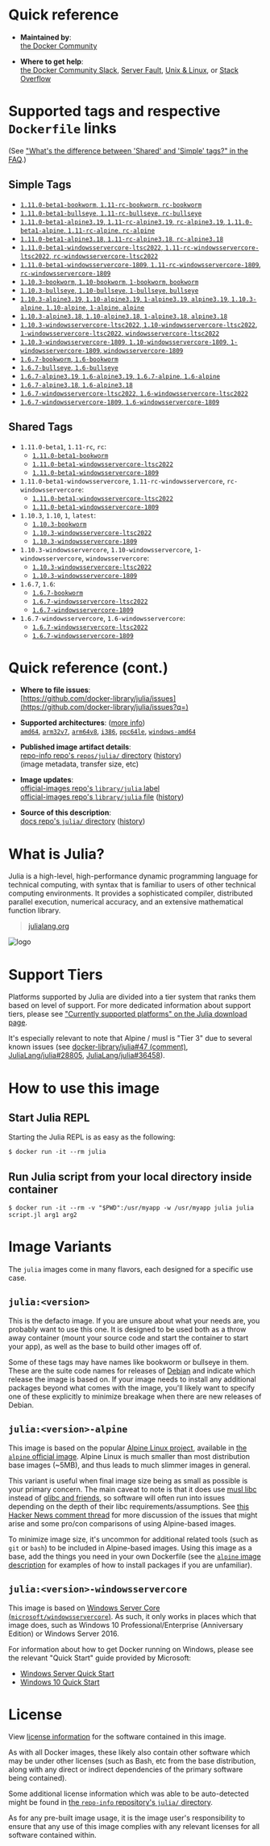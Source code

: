 <!--

********************************************************************************

WARNING:

    DO NOT EDIT "julia/README.md"

    IT IS AUTO-GENERATED

    (from the other files in "julia/" combined with a set of templates)

********************************************************************************

-->

# Quick reference

-	**Maintained by**:  
	[the Docker Community](https://github.com/docker-library/julia)

-	**Where to get help**:  
	[the Docker Community Slack](https://dockr.ly/comm-slack), [Server Fault](https://serverfault.com/help/on-topic), [Unix & Linux](https://unix.stackexchange.com/help/on-topic), or [Stack Overflow](https://stackoverflow.com/help/on-topic)

# Supported tags and respective `Dockerfile` links

(See ["What's the difference between 'Shared' and 'Simple' tags?" in the FAQ](https://github.com/docker-library/faq#whats-the-difference-between-shared-and-simple-tags).)

## Simple Tags

-	[`1.11.0-beta1-bookworm`, `1.11-rc-bookworm`, `rc-bookworm`](https://github.com/docker-library/julia/blob/3089b4afeb152cdb1dbc163f58ef916efc3e3e7c/1.11-rc/bookworm/Dockerfile)
-	[`1.11.0-beta1-bullseye`, `1.11-rc-bullseye`, `rc-bullseye`](https://github.com/docker-library/julia/blob/3089b4afeb152cdb1dbc163f58ef916efc3e3e7c/1.11-rc/bullseye/Dockerfile)
-	[`1.11.0-beta1-alpine3.19`, `1.11-rc-alpine3.19`, `rc-alpine3.19`, `1.11.0-beta1-alpine`, `1.11-rc-alpine`, `rc-alpine`](https://github.com/docker-library/julia/blob/3089b4afeb152cdb1dbc163f58ef916efc3e3e7c/1.11-rc/alpine3.19/Dockerfile)
-	[`1.11.0-beta1-alpine3.18`, `1.11-rc-alpine3.18`, `rc-alpine3.18`](https://github.com/docker-library/julia/blob/3089b4afeb152cdb1dbc163f58ef916efc3e3e7c/1.11-rc/alpine3.18/Dockerfile)
-	[`1.11.0-beta1-windowsservercore-ltsc2022`, `1.11-rc-windowsservercore-ltsc2022`, `rc-windowsservercore-ltsc2022`](https://github.com/docker-library/julia/blob/3089b4afeb152cdb1dbc163f58ef916efc3e3e7c/1.11-rc/windows/windowsservercore-ltsc2022/Dockerfile)
-	[`1.11.0-beta1-windowsservercore-1809`, `1.11-rc-windowsservercore-1809`, `rc-windowsservercore-1809`](https://github.com/docker-library/julia/blob/3089b4afeb152cdb1dbc163f58ef916efc3e3e7c/1.11-rc/windows/windowsservercore-1809/Dockerfile)
-	[`1.10.3-bookworm`, `1.10-bookworm`, `1-bookworm`, `bookworm`](https://github.com/docker-library/julia/blob/92a88f48304ba44b13da468ef8a35cb503f9a2dd/1.10/bookworm/Dockerfile)
-	[`1.10.3-bullseye`, `1.10-bullseye`, `1-bullseye`, `bullseye`](https://github.com/docker-library/julia/blob/92a88f48304ba44b13da468ef8a35cb503f9a2dd/1.10/bullseye/Dockerfile)
-	[`1.10.3-alpine3.19`, `1.10-alpine3.19`, `1-alpine3.19`, `alpine3.19`, `1.10.3-alpine`, `1.10-alpine`, `1-alpine`, `alpine`](https://github.com/docker-library/julia/blob/92a88f48304ba44b13da468ef8a35cb503f9a2dd/1.10/alpine3.19/Dockerfile)
-	[`1.10.3-alpine3.18`, `1.10-alpine3.18`, `1-alpine3.18`, `alpine3.18`](https://github.com/docker-library/julia/blob/92a88f48304ba44b13da468ef8a35cb503f9a2dd/1.10/alpine3.18/Dockerfile)
-	[`1.10.3-windowsservercore-ltsc2022`, `1.10-windowsservercore-ltsc2022`, `1-windowsservercore-ltsc2022`, `windowsservercore-ltsc2022`](https://github.com/docker-library/julia/blob/92a88f48304ba44b13da468ef8a35cb503f9a2dd/1.10/windows/windowsservercore-ltsc2022/Dockerfile)
-	[`1.10.3-windowsservercore-1809`, `1.10-windowsservercore-1809`, `1-windowsservercore-1809`, `windowsservercore-1809`](https://github.com/docker-library/julia/blob/92a88f48304ba44b13da468ef8a35cb503f9a2dd/1.10/windows/windowsservercore-1809/Dockerfile)
-	[`1.6.7-bookworm`, `1.6-bookworm`](https://github.com/docker-library/julia/blob/ff6d8f64752b64aff292e12162340e3707487f17/1.6/bookworm/Dockerfile)
-	[`1.6.7-bullseye`, `1.6-bullseye`](https://github.com/docker-library/julia/blob/ff6d8f64752b64aff292e12162340e3707487f17/1.6/bullseye/Dockerfile)
-	[`1.6.7-alpine3.19`, `1.6-alpine3.19`, `1.6.7-alpine`, `1.6-alpine`](https://github.com/docker-library/julia/blob/8c02ddd7b55c85f022fcbc39f9791fbd95cdef2e/1.6/alpine3.19/Dockerfile)
-	[`1.6.7-alpine3.18`, `1.6-alpine3.18`](https://github.com/docker-library/julia/blob/ff6d8f64752b64aff292e12162340e3707487f17/1.6/alpine3.18/Dockerfile)
-	[`1.6.7-windowsservercore-ltsc2022`, `1.6-windowsservercore-ltsc2022`](https://github.com/docker-library/julia/blob/e0d0364c90b544d2d6de097e324ff7cc538613e8/1.6/windows/windowsservercore-ltsc2022/Dockerfile)
-	[`1.6.7-windowsservercore-1809`, `1.6-windowsservercore-1809`](https://github.com/docker-library/julia/blob/e0d0364c90b544d2d6de097e324ff7cc538613e8/1.6/windows/windowsservercore-1809/Dockerfile)

## Shared Tags

-	`1.11.0-beta1`, `1.11-rc`, `rc`:
	-	[`1.11.0-beta1-bookworm`](https://github.com/docker-library/julia/blob/3089b4afeb152cdb1dbc163f58ef916efc3e3e7c/1.11-rc/bookworm/Dockerfile)
	-	[`1.11.0-beta1-windowsservercore-ltsc2022`](https://github.com/docker-library/julia/blob/3089b4afeb152cdb1dbc163f58ef916efc3e3e7c/1.11-rc/windows/windowsservercore-ltsc2022/Dockerfile)
	-	[`1.11.0-beta1-windowsservercore-1809`](https://github.com/docker-library/julia/blob/3089b4afeb152cdb1dbc163f58ef916efc3e3e7c/1.11-rc/windows/windowsservercore-1809/Dockerfile)
-	`1.11.0-beta1-windowsservercore`, `1.11-rc-windowsservercore`, `rc-windowsservercore`:
	-	[`1.11.0-beta1-windowsservercore-ltsc2022`](https://github.com/docker-library/julia/blob/3089b4afeb152cdb1dbc163f58ef916efc3e3e7c/1.11-rc/windows/windowsservercore-ltsc2022/Dockerfile)
	-	[`1.11.0-beta1-windowsservercore-1809`](https://github.com/docker-library/julia/blob/3089b4afeb152cdb1dbc163f58ef916efc3e3e7c/1.11-rc/windows/windowsservercore-1809/Dockerfile)
-	`1.10.3`, `1.10`, `1`, `latest`:
	-	[`1.10.3-bookworm`](https://github.com/docker-library/julia/blob/92a88f48304ba44b13da468ef8a35cb503f9a2dd/1.10/bookworm/Dockerfile)
	-	[`1.10.3-windowsservercore-ltsc2022`](https://github.com/docker-library/julia/blob/92a88f48304ba44b13da468ef8a35cb503f9a2dd/1.10/windows/windowsservercore-ltsc2022/Dockerfile)
	-	[`1.10.3-windowsservercore-1809`](https://github.com/docker-library/julia/blob/92a88f48304ba44b13da468ef8a35cb503f9a2dd/1.10/windows/windowsservercore-1809/Dockerfile)
-	`1.10.3-windowsservercore`, `1.10-windowsservercore`, `1-windowsservercore`, `windowsservercore`:
	-	[`1.10.3-windowsservercore-ltsc2022`](https://github.com/docker-library/julia/blob/92a88f48304ba44b13da468ef8a35cb503f9a2dd/1.10/windows/windowsservercore-ltsc2022/Dockerfile)
	-	[`1.10.3-windowsservercore-1809`](https://github.com/docker-library/julia/blob/92a88f48304ba44b13da468ef8a35cb503f9a2dd/1.10/windows/windowsservercore-1809/Dockerfile)
-	`1.6.7`, `1.6`:
	-	[`1.6.7-bookworm`](https://github.com/docker-library/julia/blob/ff6d8f64752b64aff292e12162340e3707487f17/1.6/bookworm/Dockerfile)
	-	[`1.6.7-windowsservercore-ltsc2022`](https://github.com/docker-library/julia/blob/e0d0364c90b544d2d6de097e324ff7cc538613e8/1.6/windows/windowsservercore-ltsc2022/Dockerfile)
	-	[`1.6.7-windowsservercore-1809`](https://github.com/docker-library/julia/blob/e0d0364c90b544d2d6de097e324ff7cc538613e8/1.6/windows/windowsservercore-1809/Dockerfile)
-	`1.6.7-windowsservercore`, `1.6-windowsservercore`:
	-	[`1.6.7-windowsservercore-ltsc2022`](https://github.com/docker-library/julia/blob/e0d0364c90b544d2d6de097e324ff7cc538613e8/1.6/windows/windowsservercore-ltsc2022/Dockerfile)
	-	[`1.6.7-windowsservercore-1809`](https://github.com/docker-library/julia/blob/e0d0364c90b544d2d6de097e324ff7cc538613e8/1.6/windows/windowsservercore-1809/Dockerfile)

# Quick reference (cont.)

-	**Where to file issues**:  
	[https://github.com/docker-library/julia/issues](https://github.com/docker-library/julia/issues?q=)

-	**Supported architectures**: ([more info](https://github.com/docker-library/official-images#architectures-other-than-amd64))  
	[`amd64`](https://hub.docker.com/r/amd64/julia/), [`arm32v7`](https://hub.docker.com/r/arm32v7/julia/), [`arm64v8`](https://hub.docker.com/r/arm64v8/julia/), [`i386`](https://hub.docker.com/r/i386/julia/), [`ppc64le`](https://hub.docker.com/r/ppc64le/julia/), [`windows-amd64`](https://hub.docker.com/r/winamd64/julia/)

-	**Published image artifact details**:  
	[repo-info repo's `repos/julia/` directory](https://github.com/docker-library/repo-info/blob/master/repos/julia) ([history](https://github.com/docker-library/repo-info/commits/master/repos/julia))  
	(image metadata, transfer size, etc)

-	**Image updates**:  
	[official-images repo's `library/julia` label](https://github.com/docker-library/official-images/issues?q=label%3Alibrary%2Fjulia)  
	[official-images repo's `library/julia` file](https://github.com/docker-library/official-images/blob/master/library/julia) ([history](https://github.com/docker-library/official-images/commits/master/library/julia))

-	**Source of this description**:  
	[docs repo's `julia/` directory](https://github.com/docker-library/docs/tree/master/julia) ([history](https://github.com/docker-library/docs/commits/master/julia))

# What is Julia?

Julia is a high-level, high-performance dynamic programming language for technical computing, with syntax that is familiar to users of other technical computing environments. It provides a sophisticated compiler, distributed parallel execution, numerical accuracy, and an extensive mathematical function library.

> [julialang.org](http://julialang.org/)

![logo](https://raw.githubusercontent.com/docker-library/docs/520519ad7db3ea9fd5d3590e836c839a0ffd6f19/julia/logo.png)

# Support Tiers

Platforms supported by Julia are divided into a tier system that ranks them based on level of support. For more dedicated information about support tiers, please see ["Currently supported platforms" on the Julia download page](https://julialang.org/downloads/#currently_supported_platforms).

It's especially relevant to note that Alpine / musl is "Tier 3" due to several known issues (see [docker-library/julia#47 (comment)](https://github.com/docker-library/julia/pull/47#issuecomment-652661869), [JuliaLang/julia#28805](https://github.com/JuliaLang/julia/issues/28805), [JuliaLang/julia#36458](https://github.com/JuliaLang/julia/issues/36458)).

# How to use this image

## Start Julia REPL

Starting the Julia REPL is as easy as the following:

```console
$ docker run -it --rm julia
```

## Run Julia script from your local directory inside container

```console
$ docker run -it --rm -v "$PWD":/usr/myapp -w /usr/myapp julia julia script.jl arg1 arg2
```

# Image Variants

The `julia` images come in many flavors, each designed for a specific use case.

## `julia:<version>`

This is the defacto image. If you are unsure about what your needs are, you probably want to use this one. It is designed to be used both as a throw away container (mount your source code and start the container to start your app), as well as the base to build other images off of.

Some of these tags may have names like bookworm or bullseye in them. These are the suite code names for releases of [Debian](https://wiki.debian.org/DebianReleases) and indicate which release the image is based on. If your image needs to install any additional packages beyond what comes with the image, you'll likely want to specify one of these explicitly to minimize breakage when there are new releases of Debian.

## `julia:<version>-alpine`

This image is based on the popular [Alpine Linux project](https://alpinelinux.org), available in [the `alpine` official image](https://hub.docker.com/_/alpine). Alpine Linux is much smaller than most distribution base images (~5MB), and thus leads to much slimmer images in general.

This variant is useful when final image size being as small as possible is your primary concern. The main caveat to note is that it does use [musl libc](https://musl.libc.org) instead of [glibc and friends](https://www.etalabs.net/compare_libcs.html), so software will often run into issues depending on the depth of their libc requirements/assumptions. See [this Hacker News comment thread](https://news.ycombinator.com/item?id=10782897) for more discussion of the issues that might arise and some pro/con comparisons of using Alpine-based images.

To minimize image size, it's uncommon for additional related tools (such as `git` or `bash`) to be included in Alpine-based images. Using this image as a base, add the things you need in your own Dockerfile (see the [`alpine` image description](https://hub.docker.com/_/alpine/) for examples of how to install packages if you are unfamiliar).

## `julia:<version>-windowsservercore`

This image is based on [Windows Server Core (`microsoft/windowsservercore`)](https://hub.docker.com/r/microsoft/windowsservercore/). As such, it only works in places which that image does, such as Windows 10 Professional/Enterprise (Anniversary Edition) or Windows Server 2016.

For information about how to get Docker running on Windows, please see the relevant "Quick Start" guide provided by Microsoft:

-	[Windows Server Quick Start](https://msdn.microsoft.com/en-us/virtualization/windowscontainers/quick_start/quick_start_windows_server)
-	[Windows 10 Quick Start](https://msdn.microsoft.com/en-us/virtualization/windowscontainers/quick_start/quick_start_windows_10)

# License

View [license information](http://julialang.org/) for the software contained in this image.

As with all Docker images, these likely also contain other software which may be under other licenses (such as Bash, etc from the base distribution, along with any direct or indirect dependencies of the primary software being contained).

Some additional license information which was able to be auto-detected might be found in [the `repo-info` repository's `julia/` directory](https://github.com/docker-library/repo-info/tree/master/repos/julia).

As for any pre-built image usage, it is the image user's responsibility to ensure that any use of this image complies with any relevant licenses for all software contained within.
